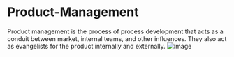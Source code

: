 # Product-Management
Product management is the process of process development that acts as a conduit between market, internal teams, and other influences. They also act as evangelists for the product internally and externally.
![image](https://user-images.githubusercontent.com/86486235/125308803-7e7dac00-e331-11eb-980e-e317280d4a88.png)
